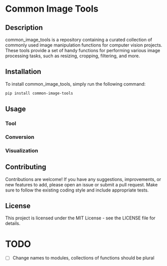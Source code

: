 # Common Image Tools

## Description

common_image_tools is a repository containing a curated collection of commonly used image manipulation functions for
computer vision projects. These tools provide a set of handy functions for performing various image processing tasks,
such as resizing, cropping, filtering, and more.

## Installation

To install common_image_tools, simply run the following command:

```bash
pip install common-image-tools
```

## Usage

### Tool

### Conversion

### Visualization

## Contributing

Contributions are welcome! If you have any suggestions, improvements, or new features to add, please open an issue or
submit a pull request. Make sure to follow the existing coding style and include appropriate tests.

## License

This project is licensed under the MIT License - see the LICENSE file for details.

# TODO

- [ ] Change names to modules, collections of functions should be plural